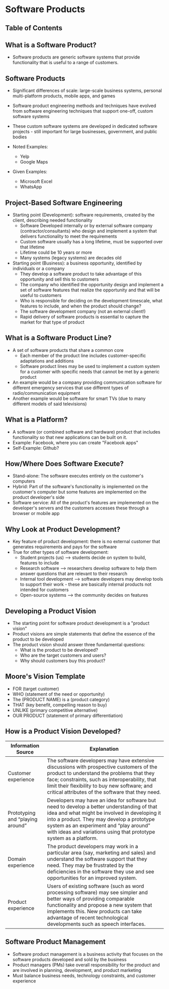 # Software Products

## Table of Contents

## What is a Software Product?

- Software products are generic software systems that provide functionality that is useful to a range of customers. 

## Software Products

- Significant differences of scale: large-scale business systems, personal multi-platform products, mobile apps, and games
- Software product engineering methods and techniques have evolved from software engineering techniques that support one-off, custom software systems
- These custom software systems are developed in dedicated software projects - still important for large businesses, government, and public bodies

- Noted Examples:
    - Yelp
    - Google Maps

- Given Examples:
    - Microsoft Excel
    - WhatsApp

## Project-Based Software Engineering

- Starting point (Development): software requirements, created by the client, describing needed functionality 
    - Software Developed internally or by external software company (contractor/consultants) who design and implement a system that delivers functionality to meet the requirements
    - Custom software usually has a long lifetime, must be supported over that lifetime
    - Lifetime could be 10 years or more
    - Many systems (legacy systems) are decades old 
- Starting point (Business): a business opportunity, identified by individuals or a company
    - They develop a software product to take advantage of this opportunity and sell this to customers
    - The company who identified the opportunity design and implement a set of software features that realize the opportunity and that will be useful to customers
    - Who is responsible for deciding on the development timescale, what features to include, and when the product should change?
    - The software development company (not an external client!)
    - Rapid delivery of software products is essential to capture the market for that type of product

## What is a Software Product Line?

- A set of software products that share a common core
    - Each member of the product line includes customer-specific adaptations and additions
    - Software product lines may be used to implement a custom system for a customer with specific needs that cannot be met by a generic product
- An example would be a company providing communication software for different emergency services that use different types of radio/communication equipment
- Another example would be software for smart TVs (due to many different models of said televisions)

## What is a Platform?

- A software (or combined software and hardware) product that includes functionality so that new applications can be built on it. 
- Example: Facebook, where you can create "Facebook apps"
- Self-Example: Github?

## How/Where Does Software Execute?

- Stand-alone: The software executes entirely on the customer's computers
- Hybrid: Part of the software's functionality is implemented on the customer's computer but some features are implemented on the product developer's side
- Software service: All of the product's features are implemented on the developer's servers and the customers accesses these through a browser or mobile app

## Why Look at Product Development?

- Key feature of product development: there is no external customer that generates requirements and pays for the software
- True for other types of software development:
    - Student projects (us) --> students decide on system to build, features to include
    - Research software --> researchers develop software to help them answer questions that are relevant to their research
    - Internal tool development --> software developers may develop tools to support their work - these are basically internal products not intended for customers
    - Open-source systems --> the community decides on features

## Developing a Product Vision

- The starting point for software product development is a "product vision"
- Product visions are simple statements that define the essence of the product to be developed
- The product vision should answer three fundamental questions:
    - What is the product to be developed?
    - Who are the target customers and users?
    - Why should customers buy this product?

## Moore's Vision Template

- FOR (target customer)
- WHO (statement of the need or opportunity)
- The (PRODUCT NAME) is a (product category)
- THAT (key benefit, compelling reason to buy)
- UNLIKE (primary competitive alternative)
- OUR PRODUCT (statement of primary differentiation)

## How is a Product Vision Developed?

| Information Source              | Explanation                                                                                                                                       |
|---------------------------------|---------------------------------------------------------------------------------------------------------------------------------------------------|
| Customer experience             | The software developers may have extensive discussions with prospective customers of the product to understand the problems that they face; constraints, such as interoperability, that limit their flexibility to buy new software; and critical attributes of the software that they need. |
| Prototyping and “playing around” | Developers may have an idea for software but need to develop a better understanding of that idea and what might be involved in developing it into a product. They may develop a prototype system as an experiment and “play around” with ideas and variations using that prototype system as a platform. |
| Domain experience               | The product developers may work in a particular area (say, marketing and sales) and understand the software support that they need. They may be frustrated by the deficiencies in the software they use and see opportunities for an improved system. |
| Product experience              | Users of existing software (such as word processing software) may see simpler and better ways of providing comparable functionality and propose a new system that implements this. New products can take advantage of recent technological developments such as speech interfaces. |

## Software Product Management

- Software product management is a business activity that focuses on the software products developed and sold by the business
- Product managers (PMs) take overall responsibility for the product and are involved in planning, development, and product marketing
- Must balance business needs, technology constraints, and customer experience
